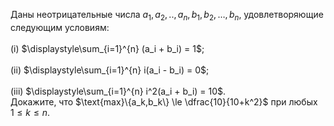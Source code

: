 Даны неотрицательные числа $a_1,a_2,..,a_n,b_1,b_2, \ldots ,b_n$, удовлетворяющие следующим условиям:
<br/> <br/>(i) $\displaystyle\sum_{i=1}^{n} (a_i + b_i) = 1$;
<br/> <br/>(ii) $\displaystyle\sum_{i=1}^{n} i(a_i - b_i) = 0$;
<br/> <br/>(iii) $\displaystyle\sum_{i=1}^{n} i^2(a_i + b_i) = 10$.
<br/> Докажите, что $\text{max}\{a_k,b_k\} \le \dfrac{10}{10+k^2}$ при любых $1 \le k \le n$.